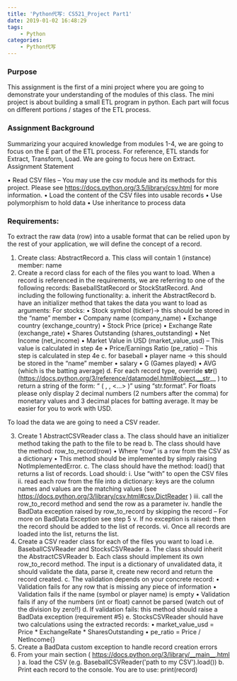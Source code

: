 ```yaml
---
title: 'Python代写: CS521_Project Part1'
date: 2019-01-02 16:48:29
tags: 
    - Python
categories:
    - Python代写
---
```


### Purpose

This assignment is the first of a mini project where you are going to demonstrate your understanding of the modules of this class.
The mini project is about building a small ETL program in python. Each part will focus on different portions / stages of the ETL process.

### Assignment Background

Summarizing your acquired knowledge from modules 1-4, we are going to focus on the E part of the ETL process. For reference, ETL stands for Extract, Transform, Load. We are going to focus here on Extract.
Assignment Statement

•   Read CSV files – You may use the csv module and its methods for this project.  Please see https://docs.python.org/3.5/library/csv.html for more information.
•   Load the content of the CSV files into usable records
•   Use polymorphism to hold data
•   Use inheritance to process data
 
### Requirements:

To extract the raw data (row) into a usable format that can be relied upon by the rest of your application, we will define the concept of a record.

1.  Create class: AbstractRecord
a.  This class will contain 1 (instance) member: name
2.  Create a record class for each of the files you want to load.  When a record is referenced in the requirements, we are referring to one of the following records:
BaseballStatRecord or StockStatRecord.
And including the following functionality:
a.  inherit the AbstractRecord
b.  have an initializer method that takes the data you want to load as arguments:
For stocks:
•   Stock symbol (ticker)→ this should be stored in the “name” member
•   Company name (company_name)
•   Exchange country (exchange_country)
•   Stock Price (price)
•   Exchange Rate (exchange_rate)
•   Shares Outstanding (shares_outstanding)
•   Net Income (net_income)
•   Market Value in USD (market_value_usd) – This value is calculated in step 4e
•   Price/Earnings Ratio (pe_ratio) – This step is calculated in step 4e
c.  for baseball
•   player name → this should be stored in the “name” member
•   salary
•   G (Games played)
•   AVG (which is the batting average)
d.  For each record type, override __str__() (https://docs.python.org/3/reference/datamodel.html#object.__str__ ) to return a string of the form: “<name of the record type> ( <value1>, <value2>,  <...> )” using “str.format”.
For floats please only display 2 decimal numbers (2 numbers after the comma) for monetary values and 3 decimal places for batting average.  It may be easier for you to work with USD.

To load the data we are going to need a CSV reader.

3.  Create 1 AbstractCSVReader class
a.  The class should have an initializer method taking the path to the file to be read
b.  The class should have the method: row_to_record(row)
•   Where “row” is a row from the CSV as a dictionary
•   This method should be implemented by simply raising NotImplementedError.
c.  The class should have the method: load() that returns a list of records. Load should:
i.  Use “with” to open the CSV files
ii. read each row from the file into a dictionary: keys are the column names and values are the matching values (see https://docs.python.org/3/library/csv.html#csv.DictReader )
iii.    call the row_to_record method and send the row as a parameter
iv. handle the BadData exception raised by  row_to_record by skipping the record – For more on BadData Exception see step 5
v.  If no exception is raised: then the record should be added to the list of records.
vi. Once all records are loaded into the list, returns the list.
4.  Create a CSV reader class for each of the files you want to load 
i.e. BaseballCSVReader and StocksCSVReader
a.  The class should inherit the AbstractCSVReader
b.  Each class should implement its own row_to_record method. The input is a dictionary of unvalidated data, it should validate the data, parse it, create new record and return the record created. 
c.  The validation depends on your concrete record:
•   Validation fails for any row that is missing any piece of information
•   Validation fails if the name (symbol or player name) is empty
•   Validation fails if any of the numbers (int or float) cannot be parsed (watch out of the division by zero!!)
d.  If validation fails: this method should raise a BadData exception (requirement #5)
e.  StocksCSVReader should have two calculations using the extracted records:
•   market_value_usd  = Price * ExchangeRate * SharesOutstanding
•   pe_ratio = Price / NetIncome{}
5.  Create a BadData custom exception to handle record creation errors
6.  From your main section ( https://docs.python.org/3/library/__main__.html )
a.  load the CSV (e.g.  BaseballCSVReader('path to my CSV').load())
b.  Print each record to the console. You are to use: print(record)



